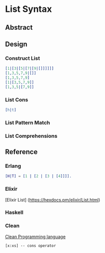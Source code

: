 # List Syntax

## Abstract

## Design

### Construct List

```erlang
[1|[3|[5|[7|[9|[]]]]]]
[1,3,5,7,9|[]]
[1,3,5,7,9]
[1|[3,5,7,9]]
[1,3,5|[7,9]]
```
### List Cons

```erlang
[h|t]
```
### List Pattern Match

### List Comprehensions

## Reference

### Erlang

```erlang
[H|T] = [1 | [2 | [3 | [4]]]].
```

### Elixir

[Elixir List] (https://hexdocs.pm/elixir/List.html)

### Haskell

### Clean

[Clean Programming language](https://en.wikipedia.org/wiki/Clean_(programming_language))

```clean
[x:xs] -- cons operator
```

